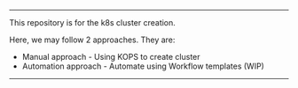 --------------------------

This repository is for the k8s cluster creation.

Here, we may follow 2 approaches. They are: 

  - Manual approach - Using KOPS to create cluster
  - Automation approach - Automate using Workflow templates (WIP)

-------------------------  
